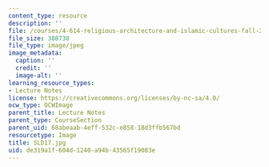 ```yaml
---
content_type: resource
description: ''
file: /courses/4-614-religious-architecture-and-islamic-cultures-fall-2002/de319a1f604d1240a94b43565f19083e_SLD17.jpg
file_size: 388738
file_type: image/jpeg
image_metadata:
  caption: ''
  credit: ''
  image-alt: ''
learning_resource_types:
- Lecture Notes
license: https://creativecommons.org/licenses/by-nc-sa/4.0/
ocw_type: OCWImage
parent_title: Lecture Notes
parent_type: CourseSection
parent_uid: 68abeaab-4eff-532c-e858-18d3ffb567bd
resourcetype: Image
title: SLD17.jpg
uid: de319a1f-604d-1240-a94b-43565f19083e
---
```


